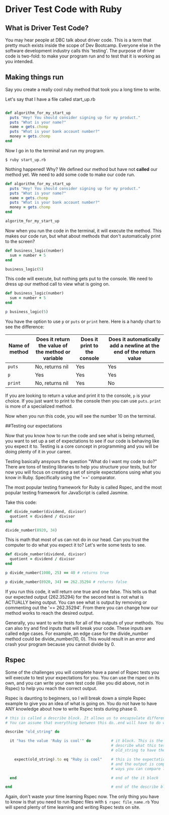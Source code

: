 # Driver Test Code with Ruby

## What is Driver Test Code?

You may hear people at DBC talk about driver code. This is a term that pretty much exists inside the scope of Dev Bootcamp. Everyone else in the software development industry calls this 'testing'. The purpose of driver code is two-fold: to make your program run and to test that it is working as you intended.

## Making things run

Say you create a really cool ruby method that took you a long time to write.

Let's say that I have a file called start_up.rb
```ruby

def algorithm_for_my_start_up
  puts "Hey! You should consider signing up for my product."
  puts "What is your name?"
  name = gets.chomp
  puts "What is your bank account number?"
  money = gets.chomp
end
```
Now I go in to the terminal and run my program.

```shell
$ ruby start_up.rb
```
Nothing happened! Why? We defined our method but have not __called__ our method yet. We need to add some code to make our code run.

```ruby
def algorithm_for_my_start_up
  puts "Hey! You should consider signing up for my product."
  puts "What is your name?"
  name = gets.chomp
  puts "What is your bank account number?"
  money = gets.chomp
end

algoritm_for_my_start_up
```

Now when you run the code in the terminal, it will execute the method. This makes our code run, but what about methods that don't automatically print to the screen?

```ruby
def business_logic(number)
  sum = number + 5
end

business_logic(5)
```

This code will execute, but nothing gets put to the console. We need to dress up our method call to view what is going on.

```ruby
def business_logic(number)
  sum = number + 5
end

p business_logic(5)
```

You have the option to use `p` or `puts` or `print` here. Here is a handy chart to see the difference:

| Name of method | Does it return the value of the method or variable | Does it print to the console | Does it automatically add a newline at the end of the return value |
|---------------|-------------------------------------------------------|-----------------------------|------------------------------------------------------------------------------|
| `puts`   |  No, returns nil |  Yes  | Yes |
| `p`      | Yes | Yes | Yes |
| `print` | No, returns nil | Yes | No |

If you are looking to return a value and print it to the console, `p` is your choice. If you just want to print to the console then you can use `puts`. `print` is more of a specialized method.

Now when you run this code, you will see the number 10 on the terminal.

##Testing our expectations

Now that you know how to run the code and see what is being returned, you want to set up a set of expectations to see if our code is behaving like you expect it to. Testing is a core concept in programming and you will be doing plenty of it in your career.

Testing basically ansyours the question "What do I want my code to do?" There are tons of testing libraries to help you structure your tests, but for now you will focus on creating a set of simple expectations using what you know in Ruby. Specifically using the '==' comparator.

The most popular testing framework for Ruby is called Rspec, and the most popular testing framework for JavaScript is called Jasmine.

Take this code:

```ruby
def divide_number(dividend, divisor)
  quotient = dividend / divisor
end

divide_number(8920, 34)
```

This is math that most of us can not do in our head. Can you trust the computer to do what you expect it to? Let's write some tests to see.

```ruby
def divide_number(dividend, divisor)
  quotient = dividend / divisor
end

p divide_number(1000, 25) == 40 # returns true

p divide_number(8920, 34) == 262.35294 # returns false

```

If you run this code, it will return one true and one false. This tells us that our expected output (262.35294) for the second test is not what is ACTUALLY being output. You can see what is  output by removing or commenting out the '== 262.35294'. From there you can change how our method works to reach the desired output.

Generally, you want to write tests for all of the outputs of your methods. You can also try and find inputs that will break your code. These inputs are called edge cases. For example, an edge case for the divide_number method could be divide_number(10, 0). This would result in an error and crash your program because you cannot divide by 0.

## Rspec

Some of the challenges you will complete have a panel of Rspec tests you will execute to test your expectations for you. You can use the rspec on its own, and you can write your own test code (like you did above, not in Rspec) to help you reach the correct output.

Rspec is daunting to beginners, so I will break down a simple Rspec example to give you an idea of what is going on. You do not have to have ANY knowledge about how to write Rspec tests during phase 0.

```ruby
# this is called a describe block. It allows us to encapsulate different responsibilities of tests.
# You can assume that everything between this do..end will have to do with the variable old_string.

describe "old_string" do

  it "has the value 'Ruby is cool'" do         # it block. This is the start of the test. you can write a string to
                                               # describe what this test is going to be testing. In this case you want
                                               # old_string to have the value of 'Ruby is cool'.

    expect(old_string).to eq "Ruby is cool"    # this is the expectation. Code gets executed inside the expect method
                                               # and the output is compared to the string "Ruby is cool". There are many
                                               # ways you can compare like .to eq, .to be, .to not_be etc.

  end                                          # end of the it block

end                                            # end of the describe block
```

Again, don't waste your time learning Rspec now. The only thing you have to know is that you need to run Rspec files with `$ rspec file_name.rb` You will spend plenty of time learning and writing Rspec tests on site.
